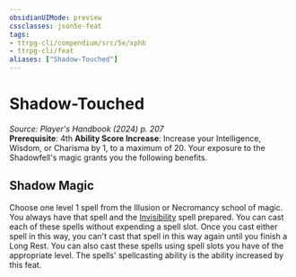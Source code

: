 ```yaml
---
obsidianUIMode: preview
cssclasses: json5e-feat
tags:
- ttrpg-cli/compendium/src/5e/xphb
- ttrpg-cli/feat
aliases: ["Shadow-Touched"]
---
```

# Shadow-Touched
*Source: Player's Handbook (2024) p. 207*  
**Prerequisite**: 4th
**Ability Score Increase**: Increase your Intelligence, Wisdom, or Charisma by 1, to a maximum of 20.
Your exposure to the Shadowfell's magic grants you the following benefits.

## Shadow Magic

Choose one level 1 spell from the Illusion or Necromancy school of magic. You always have that spell and the [Invisibility](2-Mechanics/CLI/spells/invisibility-xphb.md) spell prepared. You can cast each of these spells without expending a spell slot. Once you cast either spell in this way, you can't cast that spell in this way again until you finish a Long Rest. You can also cast these spells using spell slots you have of the appropriate level. The spells' spellcasting ability is the ability increased by this feat.